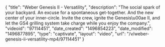 {
    "title": "Weber Genesis II - Versatility",
    "description": "The social spark of your backyard. An excuse for a spontaneous get-together. And the new center of your inner-circle. Invite the crew, ignite the Genesis\u00ae II, and let the GS4 grilling system take charge while you enjoy the company.",
    "videoid": "97114451",
    "date_created": "1496854223",
    "date_modified": "1496877895",
    "type": "captivate",
    "layout": "video",
    "url": "\/v\/weber-genesis-ii-versatility-mp4\/97114451"
}